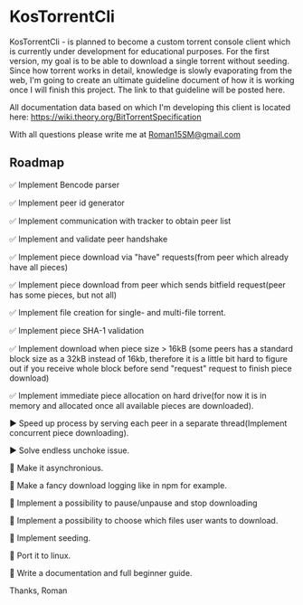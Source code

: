 # KosTorrentCli

KosTorrentCli - is planned to become a custom torrent console client which is currently under development for educational purposes.
For the first version, my goal is to be able to download a single torrent without seeding. Since how torrent works in detail, knowledge is slowly evaporating from the web, I'm going to create an ultimate guideline document of how it is working once I will finish this project. 
The link to that guideline will be posted here.

All documentation data based on which I'm developing this client is located here:
https://wiki.theory.org/BitTorrentSpecification

With all questions please write me at Roman15SM@gmail.com

## Roadmap
:white_check_mark: Implement Bencode parser

:white_check_mark: Implement peer id generator

:white_check_mark: Implement communication with tracker to obtain peer list

:white_check_mark: Implement and validate peer handshake

:white_check_mark: Implement piece download via "have" requests(from peer which already have all pieces)

:white_check_mark: Implement piece download from peer which sends bitfield request(peer has some pieces, but not all)

:white_check_mark: Implement file creation for single- and multi-file torrent.

:white_check_mark: Implement piece SHA-1 validation

:white_check_mark: Implement download when piece size > 16kB (some peers has a standard block size as a 32kB instead of 16kb, therefore it is a little bit hard to figure out if you receive whole block before send "request" request to finish piece download) 

:white_check_mark: Implement immediate piece allocation on hard drive(for now it is in memory and allocated once all available pieces are downloaded).

:arrow_forward: Speed up process by serving each peer in a separate thread(Implement concurrent piece downloading).

:arrow_forward: Solve endless unchoke issue.

:white_square_button: Make it asynchronious.

:white_square_button: Make a fancy download logging like in npm for example.

:white_square_button: Implement a possibility to pause/unpause and stop downloading

:white_square_button: Implement a possibility to choose which files user wants to download.

:white_square_button: Implement seeding.

:white_square_button: Port it to linux.

:white_square_button: Write a documentation and full beginner guide.

Thanks,
Roman
